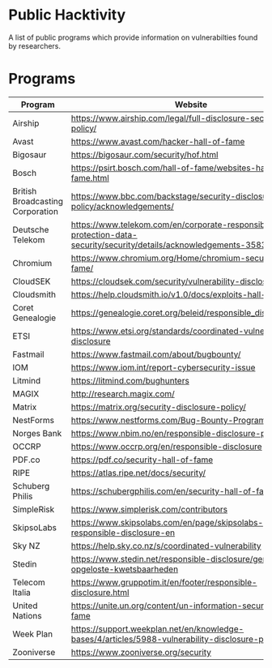 # Public Hacktivity

A list of public programs which provide information on vulnerabilties found by researchers.

# Programs
| Program | Website |
|--------------|-----------|
| Airship | https://www.airship.com/legal/full-disclosure-security-policy/ |
| Avast | https://www.avast.com/hacker-hall-of-fame |
| Bigosaur | https://bigosaur.com/security/hof.html |
| Bosch | https://psirt.bosch.com/hall-of-fame/websites-hall-of-fame.html |
| British Broadcasting Corporation | https://www.bbc.com/backstage/security-disclosure-policy/acknowledgements/ |
| Deutsche Telekom | https://www.telekom.com/en/corporate-responsibility/data-protection-data-security/security/details/acknowledgements-358300 |
| Chromium | https://www.chromium.org/Home/chromium-security/hall-of-fame/ |
| CloudSEK | https://cloudsek.com/security/vulnerability-disclosure/ |
| Cloudsmith | https://help.cloudsmith.io/v1.0/docs/exploits-hall-of-fame |
| Coret Genealogie | https://genealogie.coret.org/beleid/responsible_disclosure.php |
| ETSI | https://www.etsi.org/standards/coordinated-vulnerability-disclosure |
| Fastmail | https://www.fastmail.com/about/bugbounty/ |
| IOM | https://www.iom.int/report-cybersecurity-issue |
| Litmind | https://litmind.com/bughunters |
| MAGIX | http://research.magix.com/ |
| Matrix | https://matrix.org/security-disclosure-policy/ |
| NestForms | https://www.nestforms.com/Bug-Bounty-Program |
| Norges Bank | https://www.nbim.no/en/responsible-disclosure-policy/ |
| OCCRP | https://www.occrp.org/en/responsible-disclosure |
| PDF.co | https://pdf.co/security-hall-of-fame |
| RIPE | https://atlas.ripe.net/docs/security/ |
| Schuberg Philis | https://schubergphilis.com/en/security-hall-of-fame |
| SimpleRisk | https://www.simplerisk.com/contributors |
| SkipsoLabs | https://www.skipsolabs.com/en/page/skipsolabs-responsible-disclosure-en |
| Sky NZ | https://help.sky.co.nz/s/coordinated-vulnerability |
| Stedin | https://www.stedin.net/responsible-disclosure/gemelde-en-opgeloste-kwetsbaarheden |
| Telecom Italia | https://www.gruppotim.it/en/footer/responsible-disclosure.html |
| United Nations | https://unite.un.org/content/un-information-security-hall-fame |
| Week Plan | https://support.weekplan.net/en/knowledge-bases/4/articles/5988-vulnerability-disclosure-policy |
| Zooniverse | https://www.zooniverse.org/security |
